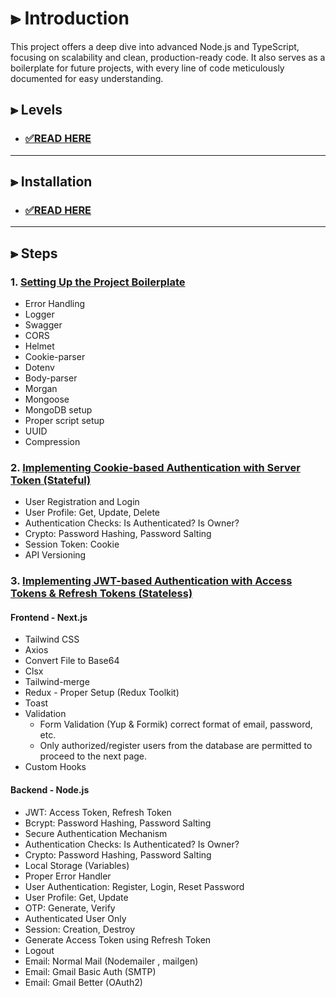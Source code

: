 # ⫸ Introduction

This project offers a deep dive into advanced Node.js and TypeScript,
focusing on scalability and clean, production-ready code.
It also serves as a boilerplate for future projects,
with every line of code meticulously documented for easy understanding.

## ⫸ Levels

-  ### [✅READ HERE](README/NOTE.md)

---

## ⫸ Installation

- ### [✅READ HERE](README/START.md)

---


## ⫸ Steps

### 1. [Setting Up the Project Boilerplate](README/NOTE.md#1-perfect-boilerplate-for-starting-the-project)
- Error Handling
- Logger
- Swagger
- CORS
- Helmet
- Cookie-parser
- Dotenv
- Body-parser
- Morgan
- Mongoose
- MongoDB setup
- Proper script setup
- UUID
- Compression

### 2. [Implementing Cookie-based Authentication with Server Token (Stateful)](README/NOTE.md#2-cookie-based-proper-authentication-with-server-token-stateful)
- User Registration and Login
- User Profile: Get, Update, Delete
- Authentication Checks: Is Authenticated? Is Owner?
- Crypto: Password Hashing, Password Salting
- Session Token: Cookie
- API Versioning

### 3. [Implementing JWT-based Authentication with Access Tokens & Refresh Tokens (Stateless)](README/NOTE.md#3-jwt-based-authentication-with-access-tokens--refresh-tokens-stateless)
#### Frontend - Next.js

- Tailwind CSS
- Axios
- Convert File to Base64
- Clsx
- Tailwind-merge
- Redux - Proper Setup (Redux Toolkit)
- Toast
- Validation 
  - Form Validation (Yup & Formik) correct format of email, password, etc. 
  - Only authorized/register users from the database are permitted to proceed to the next page.
- Custom Hooks  
#### Backend - Node.js
- JWT: Access Token, Refresh Token
- Bcrypt: Password Hashing, Password Salting
- Secure Authentication Mechanism
- Authentication Checks: Is Authenticated? Is Owner?
- Crypto: Password Hashing, Password Salting
- Local Storage (Variables)
- Proper Error Handler
- User Authentication: Register, Login, Reset Password
- User Profile: Get, Update
- OTP: Generate, Verify
- Authenticated User Only
- Session: Creation, Destroy
- Generate Access Token using Refresh Token
- Logout
- Email: Normal Mail (Nodemailer , mailgen)
- Email: Gmail Basic Auth (SMTP)
- Email: Gmail Better (OAuth2)

